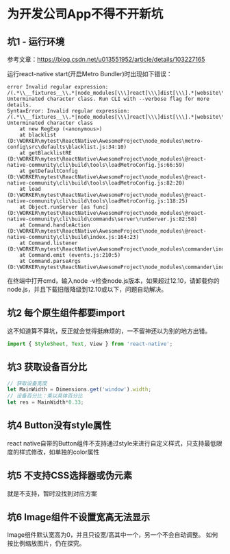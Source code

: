 # 为开发公司App不得不开新坑
## 坑1 - 运行环境

参考文章：https://blog.csdn.net/u013551952/article/details/103227165

运行react-native start(开启Metro Bundler)时出现如下错误：
```
error Invalid regular expression: /(.*\\__fixtures__\\.*|node_modules[\\\]react[\\\]dist[\\\].*|website\\node_modules\\.*|heapCapture\\bundle\.js|.*\\__tests__\\.*)$)$/: Unterminated character class. Run CLI with --verbose flag for more details.
SyntaxError: Invalid regular expression: /(.*\\__fixtures__\\.*|node_modules[\\\]react[\\\]dist[\\\].*|website\\node_modules\\.*|heapCapture\\bundle\.js|.*\\__tests_s__\\.*)$/: Unterminated character class
    at new RegExp (<anonymous>)
    at blacklist (D:\WORKER\mytest\ReactNative\AwesomeProject\node_modules\metro-config\src\defaults\blacklist.js:34:10)
    at getBlacklistRE (D:\WORKER\mytest\ReactNative\AwesomeProject\node_modules\@react-native-community\cli\build\tools\loadMetroConfig.js:66:59)
    at getDefaultConfig (D:\WORKER\mytest\ReactNative\AwesomeProject\node_modules\@react-native-community\cli\build\tools\loadMetroConfig.js:82:20)
    at load (D:\WORKER\mytest\ReactNative\AwesomeProject\node_modules\@react-native-community\cli\build\tools\loadMetroConfig.js:118:25)
    at Object.runServer [as func] (D:\WORKER\mytest\ReactNative\AwesomeProject\node_modules\@react-native-community\cli\build\commands\server\runServer.js:82:58)    
    at Command.handleAction (D:\WORKER\mytest\ReactNative\AwesomeProject\node_modules\@react-native-community\cli\build\index.js:164:23)
    at Command.listener (D:\WORKER\mytest\ReactNative\AwesomeProject\node_modules\commander\index.js:315:8)
    at Command.emit (events.js:210:5)
    at Command.parseArgs (D:\WORKER\mytest\ReactNative\AwesomeProject\node_modules\commander\index.js:651:12
```
在终端中打开cmd，输入node -v检查node.js版本，如果超过12.10，请卸载你的node.js，并且下载旧版降级到12.10或以下，问题自动解决。

## 坑2 每个原生组件都要import

这不知道算不算坑，反正就会觉得挺麻烦的，一不留神还以为别的地方出错。

```javascript
import { StyleSheet, Text, View } from 'react-native';
```

## 坑3 获取设备百分比

```javascript
// 获取设备宽度
let MainWidth = Dimensions.get('window').width;
// 设备百分比：乘以具体百分比
let res = MainWidth*0.33;
```

## 坑4 Button没有style属性

react native自带的Button组件不支持通过style来进行自定义样式，只支持最低限度的样式修改，如单独的color属性

## 坑5 不支持CSS选择器或伪元素

就是不支持，暂时没找到对应方案

## 坑6 Image组件不设置宽高无法显示

Image组件默认宽高为0，并且只设宽/高其中一个，另一个不会自动调整。
如何按比例缩放图片，仍在探究。
